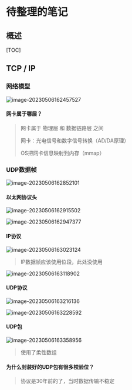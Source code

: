 # 待整理的笔记

## 概述

[TOC]

## TCP / IP

### 网络模型

![image-20230506162457527](https://typora-notes-codervv.oss-cn-shanghai.aliyuncs.com/img_for_typora/202305061624632.png)

#### 网卡属于哪层？

> 网卡属于 物理层 和 数据链路层 之间
>
> 网卡：光电信号和数字信号转换（AD/DA原理）
>
> OS把网卡信息映射到内存（mmap） 

### UDP数据帧

![image-20230506162852101](https://typora-notes-codervv.oss-cn-shanghai.aliyuncs.com/img_for_typora/202305061628139.png)

#### 以太网协议头

![image-20230506162915502](https://typora-notes-codervv.oss-cn-shanghai.aliyuncs.com/img_for_typora/202305061629524.png)

![image-20230506162947377](https://typora-notes-codervv.oss-cn-shanghai.aliyuncs.com/img_for_typora/202305061629407.png)

#### IP协议

![image-20230506163023124](https://typora-notes-codervv.oss-cn-shanghai.aliyuncs.com/img_for_typora/202305061630173.png)

> IP数据帧应该使用位段，此处没使用

![image-20230506163118902](https://typora-notes-codervv.oss-cn-shanghai.aliyuncs.com/img_for_typora/202305061631940.png)

#### UDP协议

![image-20230506163216136](https://typora-notes-codervv.oss-cn-shanghai.aliyuncs.com/img_for_typora/202305061632164.png)

![image-20230506163228592](https://typora-notes-codervv.oss-cn-shanghai.aliyuncs.com/img_for_typora/202305061632624.png)

#### UDP包

![image-20230506163358956](https://typora-notes-codervv.oss-cn-shanghai.aliyuncs.com/img_for_typora/202305061633007.png)

> 使用了柔性数组

#### 为什么封装好的UDP包有很多校验位？

> 协议是30年前的了，当时数据传输不稳定